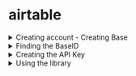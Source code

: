 # airtable


<details>
<summary>Creating account - Creating Base </summary>

<h3> 1. Go to https://airtable.com </h3>
</br>
</br> 

![login screen](/images/airtable_welcome.png)

</br>
</br>

<h3> 2. Sign in if you have an Airtable account, or Sign up to create a new account</h3>
</br>
</br> 

![sign up screen](/images/signup.png)![sign in screen](/images/signin.png)

<h3> 3. Click on Add a base and Start from scratch   </h3>     

![add base screen](/images/addbase.png)

<h3> and give it a suitable name</h3> 

![name base screen](/images/namebase.png)
        
<h3> 4. This will open up your new document . Note the names of the Table and Fields </h3>
        
![table view screen](/images/tableview.png)
</details>



<details>
  <summary>Finding the BaseID </summary>

<h3> 1. Go to https://airtable.com/api </h3>

![api welcome screen](/images/apiwelcome.png)

<h3> 2. Click on your project name to reveal the api page. Copy the BaseID and replace the "BaseID" in secrets.py with this string </h3>

![api page screen](/images/apipage.png)

</details>



<details>
  <summary>Creating the API Key</summary>


<h3> 1. Go to https://airtable.com/account and click Generate API Key</h3>

![api welcome screen](/images/apikey1.png)

<h3> 2. Copy the API Key and replace the "AirtableAPPKey" in secrets.py with this string. Do not share this string.</h3>

![api welcome screen](/images/apikey2.png)

</details>

<details>
  <summary>Using the library</summary>


<h3> 1. Edit the secrets.py file</h3>

Edit the secrets.py file by replacing BaseID and API Key from your account. Refer to the sections <i> Finding the BaseID </i> and <i> Creating API Key </i> on how to do it.

<h3> 2. Refer to demo.py file</h3>

<details>
  <summary>Put_AT</summary>

 # Put_AT adds a record in Field ("Name") in the Table ("Table 1") with the value ("Milan")
 # Table 1 is Table name
 # Name is Field name (of type one line string) and 
 # Milan is value, 
 # Function returns the record id for the updated record (useful for deleting)
          
record_id = airtable.Put_AT('Table 1','Name','Milan') 

</details>
<details>
  <summary>Get_AT</summary>

# Get_AT returns the last record from the Field ("Name") in the Table ("Table 1")
# Table 1 is Table name
# Name is Field name
a=airtable.Get_AT('Table 1','Name')   

</details>
<details>
  <summary>Get_AT_field</summary>

# Get_AT_field returns the entire list of record from the Field ("Name") in the Table ("Table 1")
# Table 1 is Table name
# Name is Field name
# value [0] is the first record , [1] is second ,[-1] is the last record and so on

array=airtable.Get_AT_field('Table 1','Name')      

</details>
<details>
  <summary>Delete_AT</summary>


# Delete_AT deletes the  record with "record_id" from the Table ("Table 1")
# Table 1 is Table name
# record_id is record id
    
c=airtable.Delete_AT('Table 1',"record_id")             

</details>
</details>
